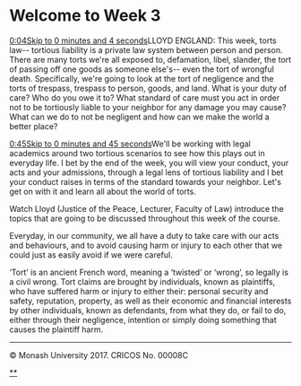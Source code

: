 # Welcome to Week 3

[0:04Skip to 0 minutes and 4 seconds](https://www.futurelearn.com/courses/law-for-non-lawyers/3/steps/177754#)LLOYD ENGLAND: This week, torts law-- tortious liability is a private law system between person and person. There are many torts we're all exposed to, defamation, libel, slander, the tort of passing off one goods as someone else's-- even the tort of wrongful death. Specifically, we're going to look at the tort of negligence and the torts of trespass, trespass to person, goods, and land. What is your duty of care? Who do you owe it to? What standard of care must you act in order not to be tortiously liable to your neighbor for any damage you may cause? What can we do to not be negligent and how can we make the world a better place?

[0:45Skip to 0 minutes and 45 seconds](https://www.futurelearn.com/courses/law-for-non-lawyers/3/steps/177754#)We'll be working with legal academics around two tortious scenarios to see how this plays out in everyday life. I bet by the end of the week, you will view your conduct, your acts and your admissions, through a legal lens of tortious liability and I bet your conduct raises in terms of the standard towards your neighbor. Let's get on with it and learn all about the world of torts.

Watch Lloyd (Justice of the Peace, Lecturer, Faculty of Law) introduce the topics that are going to be discussed throughout this week of the course.

Everyday, in our community, we all have a duty to take care with our acts and behaviours, and to avoid causing harm or injury to each other that we could just as easily avoid if we were careful.

‘Tort’ is an ancient French word, meaning a ‘twisted’ or ‘wrong’, so legally is a civil wrong. Tort claims are brought by individuals, known as plaintiffs, who have suffered harm or injury to either their: personal security and safety, reputation, property, as well as their economic and financial interests by other individuals, known as defendants, from what they do, or fail to do, either through their negligence, intention or simply doing something that causes the plaintiff harm.

------

© Monash University 2017. CRICOS No. 00008C

[**](https://www.futurelearn.com/courses/law-for-non-lawyers/3/steps/177754#fl-comments)